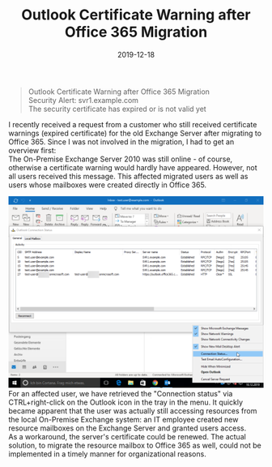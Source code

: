﻿---
aliases:
    - outlook-certificate-warning-after-office-365-migration
slug: Outlook-Certificate-Warning-after-Office-365-Migration
layout: post
title: Outlook Certificate Warning after Office 365 Migration
date: 2019-12-18
contenttags: [office365, exchange, exchangeonline, exchange2010]
image: /images/2019-12-18-Certificate-Warning-outlook.png
---

> Outlook Certificate Warning after Office 365 Migration  
> Security Alert: svr1.example.com  
> The security certificate has expired or is not valid yet

I recently received a request from a customer who still received certificate warnings (expired certificate) for the old Exchange Server after migrating to Office 365. Since I was not involved in the migration, I had to get an overview first:  
The On-Premise Exchange Server 2010 was still online - of course, otherwise a certificate warning would hardly have appeared. However, not all users received this message. This affected migrated users as well as users whose mailboxes were created directly in Office 365.

![Outlook Connection Status: Outlook is still using resources from the local exchange server svr1.example.com](/images/2019-12-18-Outlook-connection-status.png "Outlook Connection Status: Outlook is still using resources from the local exchange server svr1.example.com")  
For an affected user, we have retrieved the "Connection status" via CTRL+right-click on the Outlook icon in the tray in the menu. It quickly became apparent that the user was actually still accessing resources from the local On-Premise Exchange system: an IT employee created new resource mailboxes on the Exchange Server and granted users access.  
As a workaround, the server's certificate could be renewed. The actual solution, to migrate the resource mailbox to Office 365 as well, could not be implemented in a timely manner for organizational reasons.

